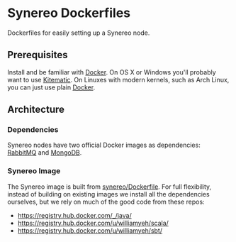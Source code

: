# Synereo Dockerfiles

Dockerfiles for easily setting up a Synereo node.

## Prerequisites

Install and be familiar with [Docker](https://docs.docker.com/userguide/). On OS X or Windows you'll probably want to use [Kitematic](https://docs.docker.com/kitematic/). On Linuxes with modern kernels, such as Arch Linux, you can just use plain [Docker](https://wiki.archlinux.org/index.php/Docker).

## Architecture

### Dependencies

Synereo nodes have two official Docker images as dependencies: [RabbitMQ](https://registry.hub.docker.com/_/rabbitmq/) and [MongoDB](https://registry.hub.docker.com/_/mongo/).

### Synereo Image

The Synereo image is built from [synereo/Dockerfile](synereo/Dockerfile). For full flexibility, instead of building on existing images we install all the dependencies ourselves, but we rely on much of the good code from these repos:

 - https://registry.hub.docker.com/_/java/
 - https://registry.hub.docker.com/u/williamyeh/scala/
 - https://registry.hub.docker.com/u/williamyeh/sbt/
